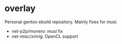 # overlay
Personal gentoo ebuild repository. Mainly fixes for musl.

* net-p2p/monero: musl fix
* net-misc/xmrig: OpenCL support
